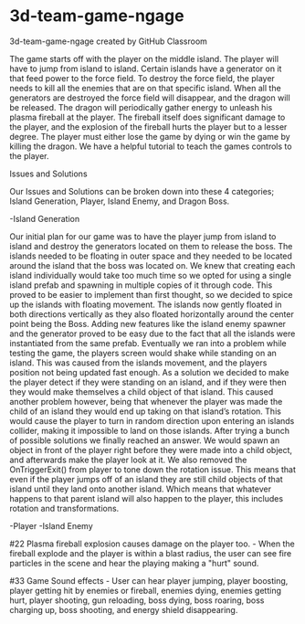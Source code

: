 # 3d-team-game-ngage
3d-team-game-ngage created by GitHub Classroom

  The game starts off with the player on the middle island. The player will have to jump from island to island. Certain islands have a generator on it that feed power to the force field. To destroy the force field, the player needs to kill all the enemies that are on that specific island. When all the generators are destroyed the force field will disappear, and the dragon will be released. 
  The dragon will periodically gather energy to unleash his plasma fireball at the player. The fireball itself does significant damage to the player, and the explosion of the fireball hurts the player but to a lesser degree. The player must either lose the game by dying or win the game by killing the dragon.  We have a helpful tutorial to teach the games controls to the player.

Issues and Solutions

Our Issues and Solutions can be broken down into these 4 categories; Island Generation, Player, Island Enemy, and Dragon Boss.

-Island Generation

Our initial plan for our game was to have the player jump from island to island and destroy the generators located on them to release the boss. The islands needed to be floating in outer space and they needed to be located around the island that the boss was located on. We knew that creating each island individually would take too much time so we opted for using a single island prefab and spawning in multiple copies of it through code. This proved to be easier to implement than first thought, so we decided to spice up the islands with floating movement. The islands now gently floated in both directions vertically as they also floated horizontally around the center point being the Boss. Adding new features like the island enemy spawner and the generator proved to be easy due to the fact that all the islands were instantiated from the same prefab. Eventually we ran into a problem while testing the game, the players screen would shake while standing on an island. This was caused from the islands movement, and the players position not being updated fast enough. As a solution we decided to make the player detect if they were standing on an island, and if they were then they would make themselves a child object of that island. This caused another problem however, being that whenever the player was made the child of an island they would end up taking on that island’s rotation. This would cause the player to turn in random direction upon entering an islands collider, making it impossible to land on those islands. After trying a bunch of possible solutions we finally reached an answer. We would spawn an object in front of the player right before they were made into a child object, and afterwards make the player look at it. We also removed the OnTriggerExit() from player to tone down the rotation issue. This means that even if the player jumps off of an island they are still child objects of that island until they land onto another island. Which means that whatever happens to that parent island will also happen to the player, this includes rotation and transformations.  

-Player 
-Island Enemy 


#22 Plasma fireball explosion causes damage on the player too.  -  When the fireball explode and the player is within a blast radius, the user can see fire particles in the scene and hear the playing making a "hurt" sound.  

#33 Game Sound effects - User can hear player jumping, player boosting, player getting hit by enemies or fireball, enemies dying, enemies getting hurt, player shooting, gun reloading, boss dying, boss roaring, boss charging up, boss shooting, and energy shield disappearing.




